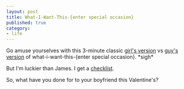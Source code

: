```yaml
---
layout: post
title: What-I-Want-This-{enter special occasion}
published: true
category:
- life
---
```

Go amuse yourselves with this 3-minute classic [girl's version](http://huileng.seng.sg/archives/2005/02/15/my_new_toaster.html) vs [guy's version](http://james.seng.cc/archives/2005/02/16/man_dont_get_it.html) of what-i-want-this-{enter special occasion}. \*sigh\*

But I'm luckier than James. I get a [checklist](http://nana.yanime.org/post/2/108).  
  
So, what have you done for to your boyfriend this Valentine's?

  
